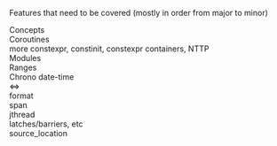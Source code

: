 Features that need to be covered (mostly in order from major to minor)

Concepts  
Coroutines  
more constexpr, constinit, constexpr containers, NTTP  
Modules  
Ranges  
Chrono date-time  
<=>  
format  
span  
jthread  
latches/barriers, etc  
source_location


